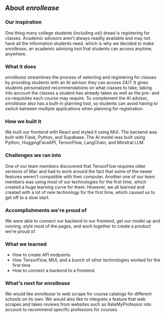 ## **About _enrollease_**

### Our inspiration
One thing many college students (including us!) dread is registering for classes. Academic advisors aren't always readily available and may not have all the information students need, which is why we decided to make _enrollease_, an academic advising tool that students can access anytime, anywhere. 

### What it does
_enrollease_ streamlines the process of selecting and registering for classes by providing students with an AI advisor they can access 24/7. It gives students personalized recommendations on what classes to take, taking into account the classes a student has already taken as well as the pre- and co-requisites each course may require. To complement the AI advisor, _enrollease_ also has a built-in planning tool, so students can avoid having to switch between multiple applications when planning for registration.

### How we built it
We built our frontend with React and styled it using MUI. The backend was built with Flask, Python, and Supabase. The AI model was built using Python, HuggingFaceAPI, TensorFlow, LangChain, and Minstral LLM. 

### Challenges we ran into
One of our team members discovered that TensorFlow requires older versions of Mac and had to work around the fact that some of the newer features weren't compatible with their computer. Another one of our team members was using most of our technologies for the first time, which created a huge learning curve for them. However, we all learned and created with a lot of new technology for the first time, which caused us to get off to a slow start.

### Accomplishments we're proud of
We were able to connect our backend to our frontend, get our model up and running, style most of the pages, and work together to create a product we're proud of.

### What we learned
- How to create API endpoints
- How TensorFlow, MUI, and a bunch of other technologies worked for the first time
- How to connect a backend to a frontend

### What's next for enrollease
We would like _enrollease_ to web scrape for course catalogs for different schools on its own. We would also like to integrate a feature that web scrapes and takes reviews from websites such as RateMyProfessor into account to recommend specific professors for courses.
